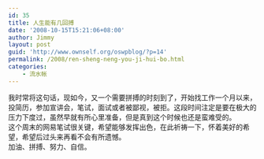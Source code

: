 ```yaml
---
id: 35
title: 人生能有几回搏
date: '2008-10-15T15:21:06+08:00'
author: Jimmy
layout: post
guid: 'http://www.ownself.org/oswpblog/?p=14'
permalink: /2008/ren-sheng-neng-you-ji-hui-bo.html
categories:
    - 流水帐
---
```


 我时常将这句话，现如今，又一个需要拼搏的时刻到了，开始找工作一个月以来，投简历，参加宣讲会，笔试，面试或者被鄙视，被拒。这段时间注定是要在极大的压力下度过，虽然早就有所心里准备，但是真到这个时候也还是蛮难受的。  
 这个周末的网易笔试很关键，希望能够发挥出色，在此祈祷一下，怀着美好的希望，希望后过头来再看不会有所遗憾。  
 加油、拼搏、努力、自信。